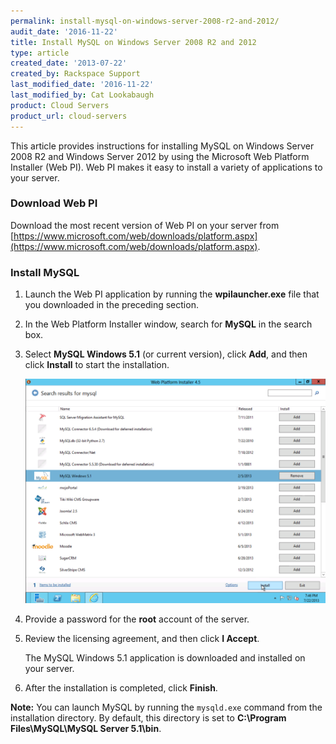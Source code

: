 ```yaml
---
permalink: install-mysql-on-windows-server-2008-r2-and-2012/
audit_date: '2016-11-22'
title: Install MySQL on Windows Server 2008 R2 and 2012
type: article
created_date: '2013-07-22'
created_by: Rackspace Support
last_modified_date: '2016-11-22'
last_modified_by: Cat Lookabaugh
product: Cloud Servers
product_url: cloud-servers
---
```


This article provides instructions for installing MySQL on Windows Server
2008 R2 and Windows Server 2012 by using the Microsoft Web Platform
Installer (Web PI). Web PI makes it easy to install a variety of
applications to your server.

### Download Web PI

Download the most recent version of Web PI on your server from
[https://www.microsoft.com/web/downloads/platform.aspx](https://www.microsoft.com/web/downloads/platform.aspx).

### Install MySQL

1.  Launch the Web PI application by running the **wpilauncher.exe** file that
    you downloaded in the preceding section.
2.  In the Web Platform Installer window, search for **MySQL** in the
    search box.
3.  Select **MySQL Windows 5.1** (or current version), click **Add**, and then
    click **Install** to start the installation.

    ![](install.png)

4.  Provide a password for the **root** account of the server.

5.  Review the licensing agreement, and then click **I Accept**.

    The MySQL Windows 5.1 application is downloaded and installed on
    your server.

6.  After the installation is completed, click **Finish**.

**Note:** You can launch MySQL by running the `mysqld.exe` command from
the installation directory. By default, this directory is set to **C:\\Program
Files\\MySQL\\MySQL Server 5.1\\bin**.
